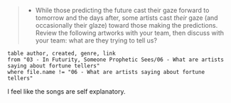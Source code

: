 > - While those predicting the future cast their gaze forward to tomorrow and the days after, some artists cast *their* gaze (and occasionally their glaze) toward those making the predictions. Review the following artworks with your team, then discuss with your team: what are they trying to tell us?

```dataview
table author, created, genre, link 
from "03 - In Futurity, Someone Prophetic Sees/06 - What are artists saying about fortune tellers"
where file.name != "06 - What are artists saying about fortune tellers"
```

I feel like the songs are self explanatory. 